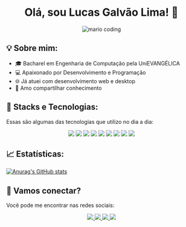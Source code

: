 <h1 align="center">Olá, sou Lucas Galvão Lima! 👋</h1>

<p align="center">
  <img src="https://i.imgur.com/1ZvVkDc.gif" alt="mario coding" />
</p>

## 💡 Sobre mim:

- 🎓 Bacharel em Engenharia de Computação pela UniEVANGÉLICA
- 💻 Apaixonado por Desenvolvimento e Programação
- 🌐 Já atuei com desenvolvimento web e desktop
- 🚀 Amo compartilhar conhecimento

## 🔧 Stacks e Tecnologias:

Essas são algumas das tecnologias que utilizo no dia a dia:

<p align="center">
  <img src="https://img.shields.io/badge/SpringBoot-6DB33F?style=for-the-badge&logo=spring&logoColor=white" />
  <img src="https://img.shields.io/badge/Quarkus-469CC4?style=for-the-badge&logo=quarkus&logoColor=white" />
  <img src="https://img.shields.io/badge/Junit5-25A162?style=for-the-badge&logo=junit5&logoColor=white" />
  <img src="https://img.shields.io/badge/RestAssured-4AA96C?style=for-the-badge&logo=rest-assured&logoColor=white" />
  <img src="https://img.shields.io/badge/JPA-6DB33F?style=for-the-badge&logo=spring-data-jpa&logoColor=white" />
  <img src="https://img.shields.io/badge/DesignPatterns-333333?style=for-the-badge" />
  <img src="https://img.shields.io/badge/Kafka-231F20?style=for-the-badge&logo=apache-kafka&logoColor=white" />
  <img src="https://img.shields.io/badge/JasperReports-DC302E?style=for-the-badge&logo=jasper-reports&logoColor=white" />
  <img src="https://img.shields.io/badge/Java-007396?style=for-the-badge&logo=java&logoColor=white" />
</p>

## 📈 Estatísticas:

[![Anurag's GitHub stats](https://github-readme-stats.vercel.app/api?username=lucasengcomp&show_icons=true&theme=radical)](https://github.com/lucasengcomp/github-readme-stats)

## :speech_balloon: Vamos conectar?

Você pode me encontrar nas redes sociais:

<p align="center">
  <a href="https://github.com/lucasengcomp">
    <img src="https://img.shields.io/badge/-Github-%23333?style=for-the-badge&logo=github&logoColor=white" />
  </a>
  <a href="https://instagram.com/lucasgalvlima">
    <img src="https://img.shields.io/badge/-Instagram-%23E4405F?style=for-the-badge&logo=instagram&logoColor=white" />
  </a>
  <a href="mailto:lucasengcomput@gmail.com">
    <img src="https://img.shields.io/badge/-Gmail-ff9800?style=for-the-badge&logo=gmail&logoColor=white" />
  </a>
  <a href="https://www.linkedin.com/in/lucasgalvaolima/">
    <img src="https://img.shields.io/badge/-LinkedIn-%230077B5?style=for-the-badge&logo=linkedin&logoColor=white" />
  </a>
</p>
